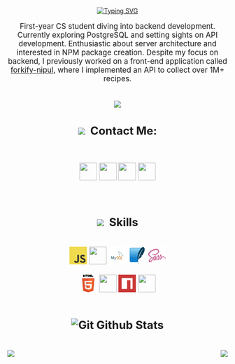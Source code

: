 <!-- <p align="center"><a href="https://github.com/NipulM"><img src="https://readme-typing-svg.demolab.com?font=kanit&duration=6000&pause=1000&color=bddfff&center=true&vCenter=true&width=800&lines=Hi%2C+I'm+Nipul+Mallikarachchi%20%F0%9F%91%8B;A+tech+enthusiast+commited+to+continuous+learning+and+innovation;Let's+connect+and+explore+the+possibilities!%20%F0%9F%9A%80" alt="Typing SVG" /></a></p> -->
<p align="center"><a href="https://github.com/NipulM"><img src="https://readme-typing-svg.demolab.com?font=kanit&duration=6000&pause=1000&color=bddfff&center=true&vCenter=true&width=800&lines=Hi%2C+I'm+Nipul+Mallikarachchi%20%F0%9F%91%8B;" alt="Typing SVG" /></a></p>
<!-- U+1F680  -->

<div style="text-align: center; font-size: 17px">

First-year CS student diving into backend development. Currently exploring PostgreSQL and setting sights on API development. Enthusiastic about server architecture and interested in NPM package creation. Despite my focus on backend, I previously worked on a front-end application called [forkify-nipul](https://forkify-nipul.netlify.app/), where I implemented an API to collect over 1M+ recipes.

<br />

<a href="https://github.com/NipulM/forkify-nipulm">
  <img align="center" src="https://github-readme-stats.vercel.app/api/pin/?username=NipulM&repo=forkify-nipul&theme=tokyonight&hide_border=true" />
</a>

</dvi>

<div style="text-align: center;">

## <img src="https://media.giphy.com/media/MYyMg2CLIVzugPIIBs/giphy.gif" width ="29"><b>$~$ Contact Me:</b>

<br />

<code><a href="https://lk.linkedin.com/in/nipul-mallikarachchi-b04490260" target="_blank"><img height="40" width="40" src="https://cdn3.iconfinder.com/data/icons/picons-social/57/11-linkedin-256.png"></a></code>
<code><a href="https://stackoverflow.com/users/21289377/nipulm" target="_blank"><img height="40" width="40" src="https://cdn2.iconfinder.com/data/icons/social-icons-color/512/stackoverflow-256.png"></a></code>
<code><a href="mailto:nipulm03@gmail.com" alt="Email"><img height="40" width="40" src="https://cdn4.iconfinder.com/data/icons/logos-brands-5/24/gmail-256.png"></a></code>
<code><a href="https://github.com/NipulM" target="_blank"><img height="40" width="40" src="https://cdn4.iconfinder.com/data/icons/social-media-logos-6/512/71-github-64.png"></a>
<br />
</code>

<!-- <code>
<a href="https://lk.linkedin.com/in/nipul-mallikarachchi-b04490260">
   <img height="40" width="40" src="https://cdn3.iconfinder.com/data/icons/picons-social/57/11-linkedin-256.png">
</a>
</code>
<code>
<a href="https://stackoverflow.com/users/21289377/nipulm">
   <img height="40" width="40" src="https://cdn2.iconfinder.com/data/icons/social-icons-color/512/stackoverflow-256.png">
</a>
</code>
<code>
<a href="https://stackoverflow.com/users/21289377/nipulm">
   <img height="40" width="40" src="https://cdn4.iconfinder.com/data/icons/logos-brands-5/24/gmail-256.png">
</a>
</code> -->

<div style="text-align: center;">

## <img src="https://media2.giphy.com/media/QssGEmpkyEOhBCb7e1/giphy.gif?cid=ecf05e47a0n3gi1bfqntqmob8g9aid1oyj2wr3ds3mg700bl&rid=giphy.gif" width ="24"><b>$~$ Skills</b>

<br />
<code><img height="40" width="40" src="https://raw.githubusercontent.com/github/explore/80688e429a7d4ef2fca1e82350fe8e3517d3494d/topics/javascript/javascript.png"></code>
<code><img height="40" width="40" src="https://cdn.iconscout.com/icon/free/png-512/c-programming-569564.png"></code>
<code><img height="40" width="40" src="https://raw.githubusercontent.com/github/explore/80688e429a7d4ef2fca1e82350fe8e3517d3494d/topics/mysql/mysql.png"></code>
<code><img height="40" width="40" src="https://raw.githubusercontent.com/github/explore/2d218e3aa252dc90eef269b34eeec1fbd15dc07e/topics/sqlite/sqlite.png"></code>
<code><img height="40" width="40" src="https://raw.githubusercontent.com/github/explore/80688e429a7d4ef2fca1e82350fe8e3517d3494d/topics/sass/sass.png"></code>
<br />
<br />
<code><img height="40" width="40" src="https://raw.githubusercontent.com/github/explore/80688e429a7d4ef2fca1e82350fe8e3517d3494d/topics/html/html.png"></code>
<code><img height="40" width="40" src="https://cdn.iconscout.com/icon/free/png-256/css-131-722685.png"></code>
<code><img height="40" width="40" src="https://raw.githubusercontent.com/github/explore/80688e429a7d4ef2fca1e82350fe8e3517d3494d/topics/npm/npm.png"></code>
<code><img height="40" width="40" src="https://camo.githubusercontent.com/dc9e7e657b4cd5ba7d819d1a9ce61434bd0ddbb94287d7476b186bd783b62279/68747470733a2f2f63646e2e6a7364656c6976722e6e65742f67682f64657669636f6e732f64657669636f6e2f69636f6e732f6769742f6769742d6f726967696e616c2e737667"></code>
<!-- <code><img height="40" width="40" src="https://raw.githubusercontent.com/github/explore/80688e429a7d4ef2fca1e82350fe8e3517d3494d/topics/python/python.png"></code> -->
<!-- <code><img height="40" width="40" src="https://raw.githubusercontent.com/github/explore/80688e429a7d4ef2fca1e82350fe8e3517d3494d/topics/postgresql/postgresql.png"></code> -->
</div>

<br />

<!-- ## <img src="https://media.giphy.com/media/W5eoZHPpUx9sapR0eu/giphy.gif" width="24" alt="Git"/> Github Stats

<table><tr><td valign="top" width="50%">

<img src="https://github-readme-stats.vercel.app/api?username=NipulM&custom_title=Stats&show_icons=true&count_private=true&hide_border=true&theme=radical" align="left" style="width: 100%" />

</td><td valign="top" width="50%">

<img src="https://streak-stats.demolab.com/?user=NipulM&theme=radical&hide_border=true" align="left" style="width: 100%" />

</td></tr></table>

<div style="text-align: center;">

[![Top Langs](https://github-readme-stats.vercel.app/api/top-langs/?username=NipulM&theme=radical&hide=Jupyter&layout=compact)](https://github.com/NipulM/github-readme-stats)

</div> -->

<!-- [![trophy](https://github-profile-trophy.vercel.app/?username=NipulM)](https://github.com/ryo-ma/github-profile-trophy) -->
<div style="text-align: center;">

## <img src="https://media.giphy.com/media/W5eoZHPpUx9sapR0eu/giphy.gif" width="24" alt="Git"/> Github Stats

</div>

<br/>
<a href="https://github.com/NipulM">
   <!-- <img height="200em" src="https://github-readme-stats.vercel.app/api?username=NipulM&custom_title=Stats&show_icons=true&count_private=true&hide_border=true&theme=radical" align="left"/> -->
   <img height="200em" src="https://github-readme-stats.vercel.app/api/top-langs/?username=NipulM&theme=prussian&hide=Jupyter&layout=compact&hide_border=true" align="left"/>
   <img height="200em" src="https://streak-stats.demolab.com/?user=NipulM&theme=prussian&hide_border=true" align="right" />
   <!-- radical -->
<br/>

<!-- <div style="text-align: center;">

[![Top Langs](https://github-readme-stats.vercel.app/api/top-langs/?username=NipulM&theme=radical&hide=Jupyter&layout=compact&hide_border=true)](https://github.com/anuraghazra/github-readme-stats)

</div> -->

<!-- <div style="text-align: center">
<img height="200em" src="https://github-readme-stats.vercel.app/api/top-langs/?username=NipulM&theme=radical&hide=Jupyter&layout=compact&hide_border=true" align="center"/>
</div> -->
